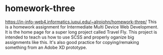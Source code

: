 # homework-three
https://in-info-web4.informatics.iupui.edu/~alrojohn/homework-three/
This is a homework assignment for Intermediate Multi Device Web Development. It is the home page for a super long project called Travel Fly. This project is intended to teach us how to use SCSS and properly oganize big assignments like this. It's also good practice for copying/remaking something from an Adobe XD prototype.
